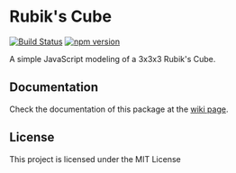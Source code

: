 # Rubik's Cube
[![Build Status](https://travis-ci.org/pedroteosousa/rubiks-cube.svg?branch=master)](https://travis-ci.org/pedroteosousa/rubiks-cube)
[![npm version](https://badge.fury.io/js/rubiks-cube.svg)](https://badge.fury.io/js/rubiks-cube)

A simple JavaScript modeling of a 3x3x3 Rubik's Cube.

## Documentation

Check the documentation of this package at the [wiki page](https://github.com/pedroteosousa/rubiks-cube/wiki).

## License

This project is licensed under the MIT License
